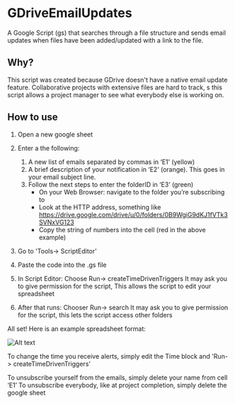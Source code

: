 # GDriveEmailUpdates
A Google Script (gs) that searches through a file structure and sends email updates when files have been added/updated with a link to the file. 

## Why?
This script was created because GDrive doesn't have a native email update feature. Collaborative projects with extensive files are hard to track, s this script allows a project manager to see what everybody else is working on.

## How to use

1. Open a new google sheet
2. Enter a the following:
    1. A new list of emails separated by commas in ‘E1’ (yellow)
    2. A brief description of your notification in ‘E2’ (orange). This goes in your email subject line.
    3. Follow the next steps to enter the folderID in ‘E3’ (green)
        * On your Web Browser: navigate to the folder you’re subscribing to
        * Look at the HTTP address, something like https://drive.google.com/drive/u/0/folders/0B9WgiG9dKJ1fVTk3SVNxVG123
        * Copy the string of numbers into the cell (red in the above example)

3. Go to 'Tools-> ScriptEditor'
2. Paste the code into the .gs file
3. In Script Editor: Choose Run-> createTimeDrivenTriggers
   It may ask you to give permission for the script, 
	 This allows the script to edit your spreadsheet
4. After that runs: Chooser Run-> search
   It may ask you to give permission for the script, this lets the script access other folders

All set! Here is an example spreadsheet format:

![Alt text](http://i.imgur.com/JSEw0mI.png "ScreenShot")

To change the time you receive alerts, simply edit the Time block and 'Run-> createTimeDrivenTriggers'

To unsubscribe yourself from the emails, simply delete your name from cell ‘E1’
To unsubscribe everybody, like at project completion, simply delete the google sheet
